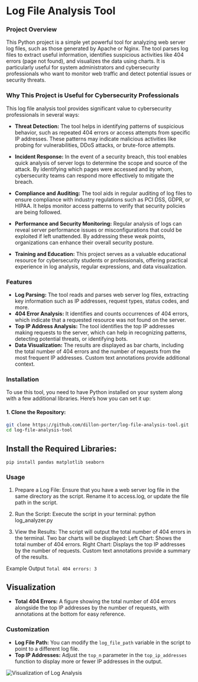 # Log File Analysis Tool

### Project Overview

This Python project is a simple yet powerful tool for analyzing web server log files, such as those generated by Apache or Nginx. The tool parses log files to extract useful information, identifies suspicious activities like 404 errors (page not found), and visualizes the data using charts. It is particularly useful for system administrators and cybersecurity professionals who want to monitor web traffic and detect potential issues or security threats.

### Why This Project is Useful for Cybersecurity Professionals

This log file analysis tool provides significant value to cybersecurity professionals in several ways:

- **Threat Detection:** The tool helps in identifying patterns of suspicious behavior, such as repeated 404 errors or access attempts from specific IP addresses. These patterns may indicate malicious activities like probing for vulnerabilities, DDoS attacks, or brute-force attempts.
  
- **Incident Response:** In the event of a security breach, this tool enables quick analysis of server logs to determine the scope and source of the attack. By identifying which pages were accessed and by whom, cybersecurity teams can respond more effectively to mitigate the breach.
  
- **Compliance and Auditing:** The tool aids in regular auditing of log files to ensure compliance with industry regulations such as PCI DSS, GDPR, or HIPAA. It helps monitor access patterns to verify that security policies are being followed.
  
- **Performance and Security Monitoring:** Regular analysis of logs can reveal server performance issues or misconfigurations that could be exploited if left unattended. By addressing these weak points, organizations can enhance their overall security posture.
  
- **Training and Education:** This project serves as a valuable educational resource for cybersecurity students or professionals, offering practical experience in log analysis, regular expressions, and data visualization.

### Features

- **Log Parsing:** The tool reads and parses web server log files, extracting key information such as IP addresses, request types, status codes, and more.
- **404 Error Analysis:** It identifies and counts occurrences of 404 errors, which indicate that a requested resource was not found on the server.
- **Top IP Address Analysis:** The tool identifies the top IP addresses making requests to the server, which can help in recognizing patterns, detecting potential threats, or identifying bots.
- **Data Visualization:** The results are displayed as bar charts, including the total number of 404 errors and the number of requests from the most frequent IP addresses. Custom text annotations provide additional context.

### Installation

To use this tool, you need to have Python installed on your system along with a few additional libraries. Here’s how you can set it up:

#### 1. Clone the Repository:
   ```bash
   git clone https://github.com/dillon-porter/log-file-analysis-tool.git
   cd log-file-analysis-tool
```

## Install the Required Libraries:
```pip install pandas matplotlib seaborn```


### Usage
1. Prepare a Log File:
Ensure that you have a web server log file in the same directory as the script. Rename it to access.log, or update the file path in the script.

2. Run the Script:
Execute the script in your terminal:
python log_analyzer.py

3. View the Results:
The script will output the total number of 404 errors in the terminal.
Two bar charts will be displayed:
Left Chart: Shows the total number of 404 errors.
Right Chart: Displays the top IP addresses by the number of requests.
Custom text annotations provide a summary of the results.

Example Output
```Total 404 errors: 3```

## Visualization

- **Total 404 Errors:** A figure showing the total number of 404 errors alongside the top IP addresses by the number of requests, with annotations at the bottom for easy reference.

### Customization

- **Log File Path:** You can modify the `log_file_path` variable in the script to point to a different log file.
- **Top IP Addresses:** Adjust the `top_n` parameter in the `top_ip_addresses` function to display more or fewer IP addresses in the output.

![Visualization of Log Analysis](https://github.com/user-attachments/assets/8cae1ea6-8eee-4899-ba6e-948d1fc83b32)



